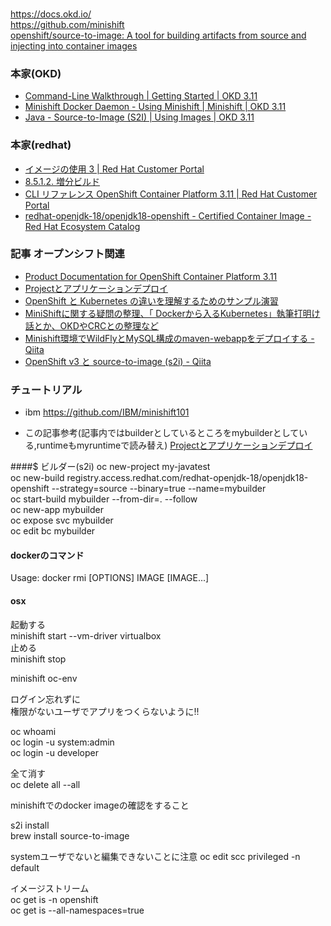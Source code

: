 ###
https://docs.okd.io/  
https://github.com/minishift  
[openshift/source-to-image: A tool for building artifacts from source and injecting into container images](https://github.com/openshift/source-to-image)  

### 本家(OKD)
- [Command-Line Walkthrough | Getting Started | OKD 3.11](https://docs.okd.io/3.11/getting_started/developers_cli.html)  
- [Minishift Docker Daemon - Using Minishift | Minishift | OKD 3.11](https://docs.okd.io/3.11/minishift/using/docker-daemon.html)  
- [Java - Source-to-Image (S2I) | Using Images | OKD 3.11](https://docs.okd.io/3.11/using_images/s2i_images/java.html#s2i-images-java-deploy-applications-from-source)  

### 本家(redhat)
- [イメージの使用 3 | Red Hat Customer Portal](https://access.redhat.com/documentation/ja-jp/openshift_online/3/html-single/using_images/index#using-images-s2i-images-java)  
- [8.5.1.2. 増分ビルド](https://access.redhat.com/documentation/ja-jp/openshift_container_platform/3.11/html/developer_guide/builds)  
- [CLI リファレンス OpenShift Container Platform 3.11 | Red Hat Customer Portal](https://access.redhat.com/documentation/ja-jp/openshift_container_platform/3.11/html-single/cli_reference/index)  
- [redhat-openjdk-18/openjdk18-openshift - Certified Container Image - Red Hat Ecosystem Catalog](https://catalog.redhat.com/software/containers/redhat-openjdk-18/openjdk18-openshift/58ada5701fbe981673cd6b10?container-tabs=overview&gti-tabs=unauthenticated)  

### 記事 オープンシフト関連
- [Product Documentation for OpenShift Container Platform 3.11](https://access.redhat.com/documentation/ja-jp/openshift_container_platform/3.11/)  
- [Projectとアプリケーションデプロイ](https://thinkit.co.jp/article/15696?page=0%2C1)  
- [OpenShift と Kubernetes の違いを理解するためのサンプル演習](https://developer.ibm.com/jp/technologies/containers/tutorials/examples-differentiate-openshift-kubernetes/)  
- [MiniShiftに関する疑問の整理、「 Dockerから入るKubernetes」執筆打明け話とか、OKDやCRCとの整理など](https://qiita.com/MahoTakara/items/3c1c208640518e832660)  
- [Minishift環境でWildFlyとMySQL構成のmaven-webappをデプロイする - Qiita](https://qiita.com/zaki-lknr/items/867d858ccb7430521a8a) 
- [OpenShift v3 と source-to-image (s2i) - Qiita](https://qiita.com/nak3/items/6407c01cc2d1f153c0f1)  

### チュートリアル
- ibm
https://github.com/IBM/minishift101  

- この記事参考(記事内ではbuilderとしているところをmybuilderとしている,runtimeもmyruntimeで読み替え)
[Projectとアプリケーションデプロイ](https://thinkit.co.jp/article/15696?page=0%2C1)  

####$ ビルダー(s2i)
oc new-project my-javatest  
oc new-build registry.access.redhat.com/redhat-openjdk-18/openjdk18-openshift --strategy=source --binary=true --name=mybuilder  
oc start-build mybuilder --from-dir=. --follow  
oc new-app mybuilder  
oc expose svc mybuilder  
oc edit bc mybuilder  




#### dockerのコマンド
Usage:	docker rmi [OPTIONS] IMAGE [IMAGE...]  

#### osx
起動する  
minishift start --vm-driver virtualbox  
止める  
minishift stop  

minishift oc-env  

ログイン忘れずに  
権限がないユーザでアプリをつくらないように!!  

oc whoami  
oc login -u system:admin  
oc login -u developer  

全て消す  
oc delete all --all  


minishiftでのdocker imageの確認をすること  

s2i install  
brew install source-to-image  

systemユーザでないと編集できないことに注意
oc edit scc privileged -n default  

イメージストリーム  
oc get is -n openshift  
oc get is --all-namespaces=true  



